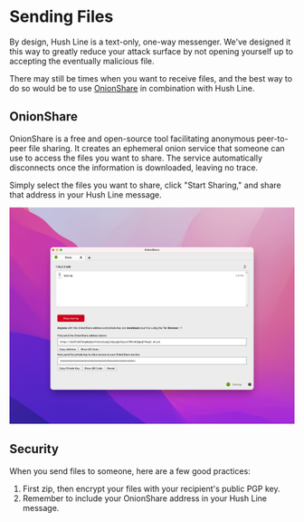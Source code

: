 # Sending Files

By design, Hush Line is a text-only, one-way messenger. We've designed it this way to greatly reduce your attack surface by not opening yourself up to accepting the eventually malicious file. 

There may still be times when you want to receive files, and the best way to do so would be to use [OnionShare](https://onionshare.org) in combination with Hush Line. 

## OnionShare

OnionShare is a free and open-source tool facilitating anonymous peer-to-peer file sharing. It creates an ephemeral onion service that someone can use to access the files you want to share. The service automatically disconnects once the information is downloaded, leaving no trace.

Simply select the files you want to share, click "Start Sharing," and share that address in your Hush Line message. 

<img src="../img/43-onionshare.png">

## Security

When you send files to someone, here are a few good practices:

1. First zip, then encrypt your files with your recipient's public PGP key.
2. Remember to include your OnionShare address in your Hush Line message.